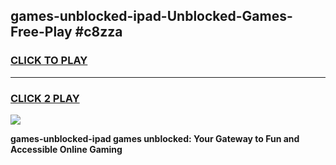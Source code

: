 
## games-unblocked-ipad-Unblocked-Games-Free-Play #c8zza
<h3>
<a href="https://us.freeplayer.one?title=games-unblocked-ipad&ref=9M">CLICK TO PLAY</a></h3>
<hr>

<h3>
<a href="https://us.freeplayer.one?title=games-unblocked-ipad&ref=9M">CLICK 2 PLAY</a>
  
</h3>

<a href="https://us.freeplayer.one?title=games-unblocked-ipad&ref=9M"><img src="https://clearcache.store/games.png"></a>


**games-unblocked-ipad games unblocked: Your Gateway to Fun and Accessible Online Gaming**
